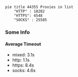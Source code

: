 
```mermaid
pie title 44355 Proxies in list
    "HTTP" : 18202
    "HTTPS": 4548
    "SOCKS" : 25585
```

### Some Info
#### Average Timeout

- mixed: 3.1s
- http: 1.1s
- https: 8.4s
- socks: 4.6s